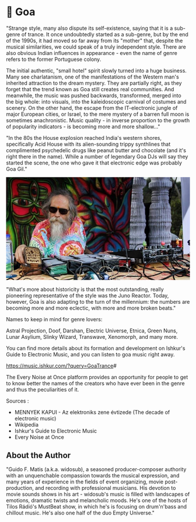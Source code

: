 # 🎵 Goa

"Strange style, many also dispute its self-existence, saying that it is a
sub-genre of trance. It once undoubtedly started as a sub-genre, but by the end
of the 1990s, it had moved so far away from its "mother" that, despite the
musical similarities, we could speak of a truly independent style. There are
also obvious Indian influences in appearance - even the name of genre refers to
the former Portuguese colony.

The initial authentic, "small hotel" spirit slowly turned into a huge business.
Many see charlatanism, one of the manifestations of the Western man's inherited
attraction to the dream mystery. They are partially right, as they forget that
the trend known as Goa still creates real communities. And meanwhile, the music
was pushed backwards, transformed, merged into the big whole: into visuals, into
the kaleidoscopic carnival of costumes and scenery. On the other hand, the
escape from the IT-electronic jungle of major European cities, or Israel, to the
mere mystery of a barren full moon is sometimes anachronistic. Music quality -
in inverse proportion to the growth of popularity indicators - is becoming more
and more shallow…"

"In the 80s the House explosion reached India's western shores, specifically
Acid House with its alien-sounding trippy synthlines that complimented
psychedelic drugs like peanut butter and chocolate (and it's right there in the
name). While a number of legendary Goa DJs will say they started the scene, the
one who gave it that electronic edge was probably Goa Gil."

![goa](_static/images/goa/goa.jpeg)

"What's more about historicity is that the most outstanding, really pioneering
representative of the style was the Juno Reactor. Today, however, Goa is also
adapting to the turn of the millennium: the numbers are becoming more and more
eclectic, with more and more broken beats."

Names to keep in mind for genre lovers:

Astral Projection, Doof, Darshan, Electric Universe, Etnica, Green Nuns, Lunar
Asylium, Slinky Wizard, Transwave, Xenomorph, and many more.

You can find more details about its formation and development on Ishkur's Guide
to Electronic Music, and you can listen to goa music right away.

<https://music.ishkur.com/?query=GoaTrance>#

The Every Noise at Once platform provides an opportunity for people to get to
know better the names of the creators who have ever been in the genre and thus
the peculiarities of it.


Sources :

- MENNYEK KAPUI - Az elektroniks zene évtizede (The decade of electronic music)
- Wikipedia
- Ishkur's Guide to Electronic Music
- Every Noise at Once

## About the Author

"Guido F. Matis (a.k.a. widosub), a seasoned producer-composer authority with an
unquenchable compassion towards the musical expression, and many years of
experience in the fields of event organizing, movie post-production, and
recording with professional musicians. His devotion to movie sounds shows in his
art - widosub's music is filled with landscapes of emotions, dramatic twists and
melancholic moods. He's one of the hosts of Tilos Rádió's MustBeat show, in
which he's is focusing on drum'n'bass and chillout music. He's also one half of
the duo Empty Universe."
